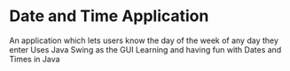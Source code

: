 # Date and Time Application
An application which lets users know the day of the week of any day they enter
Uses Java Swing as the GUI
Learning and having fun with Dates and Times in Java

